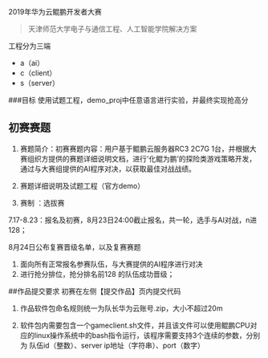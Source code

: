﻿﻿﻿﻿﻿﻿﻿2019年华为云鲲鹏开发者大赛> 天津师范大学电子与通信工程、人工智能学院解决方案工程分为三端-  a（ai）-  c（client）-  s（server）###目标使用试题工程，demo_proj中任意语言进行实验，并最终实现抢高分## 初赛赛题1. 赛题简介：初赛赛题内容：用户基于鲲鹏云服务器RC3 2C7G 1台，并根据大赛组织方提供的赛题详细说明文档，进行'化鲲为鹏’的探险类游戏策略开发，通过与大赛组提供的AI程序对决，以获取最佳对战战绩。1. 赛题详细说明及试题工程（官方demo）1. 赛制 ：选拔赛    7.17-8.23：报名及初赛，8月23日24:00截止报名，共一轮，选手与AI对战，n进128；8月24日公布复赛晋级名单，以及复赛赛题1. 面向所有正常报名参赛队伍，与大赛提供的AI程序进行对决1. 进行抢分排位，抢分排名前128 的队伍成功晋级；##作品提交要求初赛在左侧【提交作品】页内提交代码1. 作品软件包命名规则统一为队长华为云账号.zip，大小不超过20m1. 软件包内需要包含一个gameclient.sh文件，并且该文件可以使用鲲鹏CPU对应的linux操作系统中的bash指令运行，该程序需要支持3个连续的参数，分别为 队伍id（整数）、server ip地址（字符串）、port（数字）